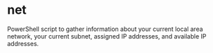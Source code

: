 # net
PowerShell script to gather information about your current local area network, your current subnet, assigned IP addresses, and available IP addresses.
